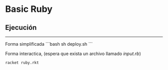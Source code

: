 # Basic Ruby

## Ejecución
<hr>
Forma simplificada  
```bash 
sh deploy.sh
```

Forma interactica, (espera que exista un archivo llamado *input.rb*)
```bash 
racket ruby.rkt
```